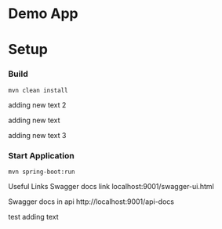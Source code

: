 # Demo App


# Setup
### Build 

`mvn clean install`

adding new text 2

adding new text
 
adding new text 3
### Start Application

`mvn spring-boot:run`

Useful Links
Swagger docs link
localhost:9001/swagger-ui.html

Swagger docs in api
http://localhost:9001/api-docs


test adding text

